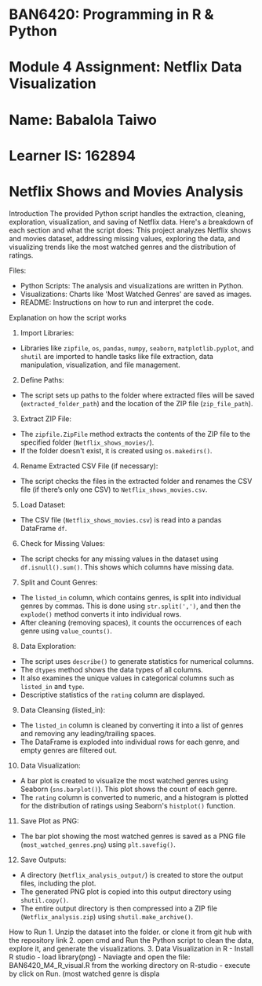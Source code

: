 
# BAN6420: Programming in R & Python
# Module 4 Assignment: Netflix Data Visualization

# Name: Babalola Taiwo
# Learner IS: 162894

# Netflix Shows and Movies Analysis

Introduction
  The provided Python script handles the extraction, cleaning, exploration, visualization, and saving of Netflix data. Here's a breakdown of each section and what the script does:
  This project analyzes Netflix shows and movies dataset, addressing missing values, exploring the data, and visualizing trends like the most watched genres and the distribution of ratings.

 Files:
  - Python Scripts: The analysis and visualizations are written in Python.
  - Visualizations: Charts like 'Most Watched Genres' are saved as images.
  - README: Instructions on how to run and interpret the code.
 
Explanation on how the script works
 1. Import Libraries:
  - Libraries like `zipfile`, `os`, `pandas`, `numpy`, `seaborn`, `matplotlib.pyplot`, and `shutil` are imported to handle tasks like file extraction, data manipulation, visualization, and file management.

 2. Define Paths:
   - The script sets up paths to the folder where extracted files will be saved (`extracted_folder_path`) and the location of the ZIP file (`zip_file_path`).

 3. Extract ZIP File:
   - The `zipfile.ZipFile` method extracts the contents of the ZIP file to the specified folder (`Netflix_shows_movies/`). 
   - If the folder doesn't exist, it is created using `os.makedirs()`.

 4. Rename Extracted CSV File (if necessary):
   - The script checks the files in the extracted folder and renames the CSV file (if there’s only one CSV) to `Netflix_shows_movies.csv`.

 5. Load Dataset:
   - The CSV file (`Netflix_shows_movies.csv`) is read into a pandas DataFrame `df`. 

 6. Check for Missing Values:
   - The script checks for any missing values in the dataset using `df.isnull().sum()`. This shows which columns have missing data.

 7. Split and Count Genres:
   - The `listed_in` column, which contains genres, is split into individual genres by commas. This is done using `str.split(',')`, and then the `explode()` method converts it into individual rows. 
   - After cleaning (removing spaces), it counts the occurrences of each genre using `value_counts()`.

 8. Data Exploration:
   - The script uses `describe()` to generate statistics for numerical columns.
   - The `dtypes` method shows the data types of all columns.
   - It also examines the unique values in categorical columns such as `listed_in` and `type`.
   - Descriptive statistics of the `rating` column are displayed.

 9. Data Cleansing (listed_in):
   - The `listed_in` column is cleaned by converting it into a list of genres and removing any leading/trailing spaces.
   - The DataFrame is exploded into individual rows for each genre, and empty genres are filtered out.

 10. Data Visualization:
   - A bar plot is created to visualize the most watched genres using Seaborn (`sns.barplot()`). This plot shows the count of each genre.
   - The `rating` column is converted to numeric, and a histogram is plotted for the distribution of ratings using Seaborn's `histplot()` function.

 11. Save Plot as PNG:
   - The bar plot showing the most watched genres is saved as a PNG file (`most_watched_genres.png`) using `plt.savefig()`.

 12. Save Outputs:
   - A directory (`Netflix_analysis_output/`) is created to store the output files, including the plot.
   - The generated PNG plot is copied into this output directory using `shutil.copy()`.
   - The entire output directory is then compressed into a ZIP file (`Netflix_analysis.zip`) using `shutil.make_archive()`.

How to Run
    1. Unzip the dataset into the folder. or clone it from git hub with the repository link
    2. open cmd and Run the Python script to clean the data, explore it, and generate the visualizations.
    3. Data Visualization in R
       - Install R studio
       - load library(png)
       - Naviagte and open the file: BAN6420_M4_R_visual.R from the working directory on R-studio
       - execute by click on Run. (most watched genre is displa
